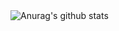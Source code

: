 <img align="center" src="https://github-readme-stats.vercel.app/api?username=jhonedin&show_icons=true&include_all_commits=true&theme=material-palenight" alt="Anurag's github stats" />


